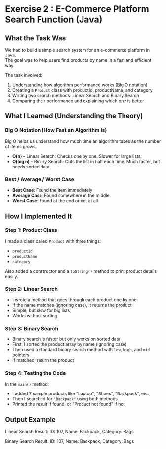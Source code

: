 # Exercise 2 : E-Commerce Platform Search Function (Java)

## What the Task Was

We had to build a simple search system for an e-commerce platform in Java.  
The goal was to help users find products by name in a fast and efficient way.

The task involved:
1. Understanding how algorithm performance works (Big O notation)
2. Creating a `Product` class with productId, productName, and category
3. Writing two search methods: Linear Search and Binary Search
4. Comparing their performance and explaining which one is better


## What I Learned (Understanding the Theory)

### Big O Notation (How Fast an Algorithm Is)

Big O helps us understand how much time an algorithm takes as the number of items grows.

- **O(n)** – Linear Search: Checks one by one. Slower for large lists.
- **O(log n)** – Binary Search: Cuts the list in half each time. Much faster, but needs sorted data.

### Best / Average / Worst Case

- **Best Case**: Found the item immediately
- **Average Case**: Found somewhere in the middle
- **Worst Case**: Found at the end or not at all


## How I Implemented It

### Step 1: Product Class

I made a class called `Product` with three things:
- `productId`
- `productName`
- `category`

Also added a constructor and a `toString()` method to print product details easily.


### Step 2: Linear Search

- I wrote a method that goes through each product one by one
- If the name matches (ignoring case), it returns the product
- Simple, but slow for big lists
- Works without sorting


### Step 3: Binary Search

- Binary search is faster but only works on sorted data
- First, I sorted the product array by name (ignoring case)
- Then used a standard binary search method with `low`, `high`, and `mid` pointers
- If matched, return the product


### Step 4: Testing the Code

In the `main()` method:
- I added 7 sample products like "Laptop", "Shoes", "Backpack", etc.
- Then I searched for `"Backpack"` using both methods
- Printed the result if found, or "Product not found" if not


## Output Example
Linear Search Result:
ID: 107, Name: Backpack, Category: Bags

Binary Search Result:
ID: 107, Name: Backpack, Category: Bags